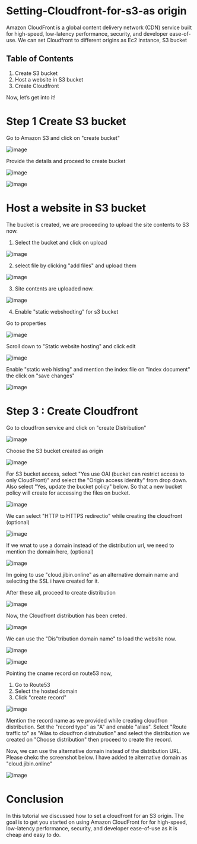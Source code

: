 # Setting-Cloudfront-for-s3-as origin

Amazon CloudFront is a global content delivery network (CDN) service built for high-speed, low-latency performance, security, and developer ease-of-use.
We can set Cloudfront to different origins as Ec2 instance, S3 bucket

## Table of Contents

1. Create S3 bucket
2. Host a website in S3 bucket
3. Create Cloudfront
 
Now, let’s get into it!

# Step 1 Create S3 bucket

Go to Amazon S3 and click on "create bucket"

![image](https://user-images.githubusercontent.com/100774483/159635003-84bca3a4-6f2e-4767-99e9-1713f6e0b82d.png)


Provide the details and proceed to create bucket

![image](https://user-images.githubusercontent.com/100774483/159635220-a51629a5-d19d-471f-aae4-e2479b865d8b.png)


![image](https://user-images.githubusercontent.com/100774483/159635320-b1988e10-9bb4-4c9f-835a-a92d825a4d5d.png)


# Host a website in S3 bucket

The bucket is created, we are proceeding to upload the site contents to S3 now.

1. Select the bucket and click on upload

![image](https://user-images.githubusercontent.com/100774483/159635717-66223c62-7a1e-4259-9322-499b7f5f8040.png)

2. select file by clicking "add files" and upload them

![image](https://user-images.githubusercontent.com/100774483/159635879-e0e3ffcb-9dfc-4bd2-9479-fc0c099b2cd7.png)

3. Site contents are uploaded now.

![image](https://user-images.githubusercontent.com/100774483/159636540-e5aa2600-5790-4ed8-928f-893203aef6e4.png)


4. Enable "static webshodting" for s3 bucket

Go to properties

![image](https://user-images.githubusercontent.com/100774483/159636697-684a7a2d-f82c-412f-b49c-84f8f0562c24.png)

Scroll down to "Static website hosting" and click edit

![image](https://user-images.githubusercontent.com/100774483/159636827-9a783f31-7d8b-4ecf-999e-44a974cd188b.png)


Enable "static web histing" and mention the index file on "Index document" the click on "save changes"

![image](https://user-images.githubusercontent.com/100774483/159637906-15867bb1-9aa9-4b32-96f1-342bd19c8f43.png)



# Step 3 : Create Cloudfront

Go to cloudfron service and click on "create Distribution"

![image](https://user-images.githubusercontent.com/100774483/159639055-0bc671ea-a77d-4f0d-942f-c8772b3f5280.png)


Choose the S3 bucket created as origin 

![image](https://user-images.githubusercontent.com/100774483/159639401-e004735a-3c1f-4fd0-b1c3-b9b342b5c6be.png)

For S3 bucket access, select "Yes use OAI (bucket can restrict access to only CloudFront)" and select the "Origin access identity" from drop down. Also select "Yes, update the bucket policy" below. So that a new bucket policy will create for accessing the files on bucket.


![image](https://user-images.githubusercontent.com/100774483/159639746-43f077d9-cc88-40ca-a894-4a2e75dd31d7.png)

We can select "HTTP to HTTPS redirectio" while creating the cloudfront (optional)

![image](https://user-images.githubusercontent.com/100774483/159640419-c6154ef5-566e-494e-bed3-fdf382bc0f07.png)

If we wnat to use a domain instead of the distribution url, we need to mention the domain here, (optional)

![image](https://user-images.githubusercontent.com/100774483/159640906-34817232-e23f-4ca5-a46d-946ca5c89c39.png)


Im going to use "cloud.jibin.online" as an alternative domain name and selecting the SSL i have created for it.


After these all, proceed to create distribution

![image](https://user-images.githubusercontent.com/100774483/159641196-522b2e34-6933-4f8f-82c7-538124081b02.png)

Now, the Cloudfront distribution has been creted.

![image](https://user-images.githubusercontent.com/100774483/159641566-4c83f70b-d084-49e5-9d00-25237bc4779d.png)

We can use the "Dis"tribution domain name" to load the website now.

![image](https://user-images.githubusercontent.com/100774483/159642541-d3456518-e192-424a-a03d-4c13712b6968.png)


![image](https://user-images.githubusercontent.com/100774483/159642672-29bb1b7c-103e-4ee5-b7e8-584086de7942.png)


Pointing the cname record on route53 now,

1. Go to Route53
2. Select the hosted domain
3. Click "create record"

![image](https://user-images.githubusercontent.com/100774483/159643653-c24670c4-d675-47b9-ade4-de15084126d4.png)

Mention the record name as we provided while creating cloudfron distribution. Set the "record type" as "A" and enable "alias". 
Select "Route traffic to" as "Alias to cloudfron distrubution" and select the distribution we created on "Choose distribution" then proceed to create the record.

Now, we can use the alternative domain instead of the distribution URL. Please chekc the screenshot below. I have added te alternative domain as "cloud.jibin.online"

![image](https://user-images.githubusercontent.com/100774483/159644911-1fec614f-82f1-4818-a3aa-507e9b4333ce.png)


# Conclusion

In this tutorial we discussed how to set a cloudfront for an S3 origin. The goal is to get you started on using Amazon CloudFront for for high-speed, low-latency performance, security, and developer ease-of-use as it is cheap and easy to do.
